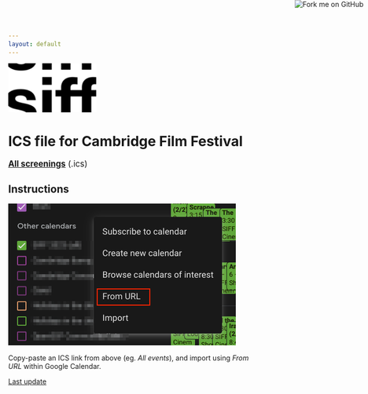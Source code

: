 ```yaml
---
layout: default
---
```


<html>
<head>
  <title>ICS files for Cambridge Film Festival</title>
</head>
<body>

<a href="{{ site.github.repository_url }}"><img decoding="async" loading="lazy" width="149" height="149" src="https://github.blog/wp-content/uploads/2008/12/forkme_right_darkblue_121621.png?resize=149%2C149" class="attachment-full size-full" alt="Fork me on GitHub" data-recalc-dims="1" style="position: absolute; top: 0; right: 0; border: 0;"></a>

<a href="https://www.cambridgefilmfestival.org.uk/">
    <img src="assets/logo.png?{{ site.github.build_revision }}" height="100">
</a>

<body>

<h1>ICS file for Cambridge Film Festival</h1>

<p>
  <big><strong><a href="ics/all.ics?{{ site.github.build_revision }}">All screenings</a></strong> (.ics)</big>
</p>

<h2>Instructions</h2>

<p>
  <img src="assets/screenshot.png?{{ site.github.build_revision }}">
</p>

<p>
  Copy-paste an ICS link from above (eg. <em>All events</em>), and import using <em>From URL</em> within Google Calendar.
</p>

<p><a href="{{ site.github.repository_url }}/commit/{{ site.github.build_revision }}">Last update</a></p>

</body>
